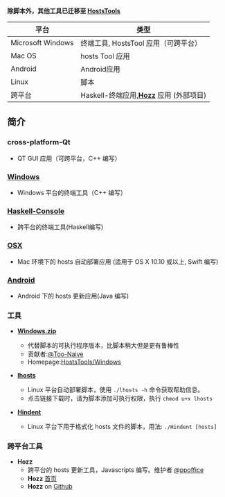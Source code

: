 **除脚本外，其他工具已迁移至  [HostsTools](https://github.com/HostsTools)**

平台 | 类型
--------|---------
Microsoft Windows |  终端工具, HostsTool 应用（可跨平台）
Mac OS | hosts Tool 应用
Android | Android应用
Linux | 脚本
跨平台 | Haskell-终端应用,[**Hozz**](http://ppoffice.github.io/Hozz) 应用 (外部项目)

## 简介

### cross-platform-Qt
- QT GUI 应用（可跨平台，C++ 编写）

### [Windows](https://github.com/HostsTools/Windows)
- Windows 平台的终端工具（C++ 编写）

### [Haskell-Console](https://github.com/HostsTools/Haskell-Console)
- 跨平台的终端工具(Haskell编写)

### [OSX](https://github.com/HostsTools/OSX)
- Mac 环境下的 hosts 自动部署应用 (适用于 OS X 10.10 或以上, Swift 编写)

### [Android](https://github.com/HostsTools/Android)
- Android 下的 hosts 更新应用(Java 编写)

### 工具

- [**Windows.zip**](https://github.com/racaljk/hosts/raw/master/tools/windows.zip)
  - 代替脚本的可执行程序版本，比脚本稍大但是更有鲁棒性
  - 贡献者:[@Too-Naive](https://github.com/Too-Naive)
  - Homepage:[HostsTools/Windows](https://github.com/HostsTools/Windows)

- [**lhosts**](http://keving.pythonanywhere.com/hosts_scripts/lhosts)
  - Linux 平台自动部署脚本，使用 `./lhosts -h` 命令获取帮助信息。
  - 点击链接下载时，请为脚本添加可执行权限，执行 `chmod u+x lhosts`

- [**Hindent**](Hindent)
  - Linux 平台下用于格式化 hosts 文件的脚本，用法: `./Hindent [hosts]`

### 跨平台工具
- **Hozz**
  - 跨平台的 hosts 更新工具，Javascripts 编写。维护者 [@ppoffice](https://github.com/ppoffice)
  - **Hozz** [首页](http://ppoffice.github.io/Hozz)
  - **Hozz** on [Github](https://github.com/ppoffice/Hozz)
